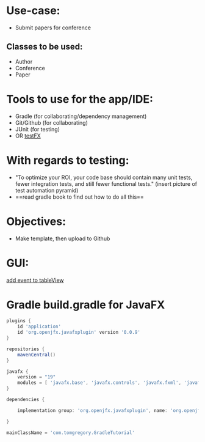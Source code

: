 # Use-case:
- Submit papers for conference
## Classes to be used:
- Author
- Conference
- Paper
# Tools to use for the app/IDE:
- Gradle (for collaborating/dependency management)
- Git/Github (for collaborating)
- JUnit (for testing)
- OR [testFX](https://bennet-schulz.com/2015/05/how-to-test-your-javafx-fxml-with-testfx.html)

# With regards to testing:
- "To optimize your ROI, your code base should contain many unit tests, fewer integration tests, and still fewer functional tests." (insert picture of test automation pyramid)
- ==read gradle book to find out how to do all this==
# Objectives:
- Make template, then upload to Github
# GUI:
[add event to tableView](https://stackoverflow.com/questions/36950130/how-to-add-a-click-event-to-a-tableview-cell-in-javafx)

# Gradle build.gradle for JavaFX
```groovy
plugins {
    id 'application'
    id 'org.openjfx.javafxplugin' version '0.0.9'
}

repositories {
    mavenCentral()
}

javafx {
    version = "19"
    modules = [ 'javafx.base', 'javafx.controls', 'javafx.fxml', 'javafx.graphics', 'javafx.media', 'javafx.swing', 'javafx.web' ]
}

dependencies {

	implementation group: 'org.openjfx.javafxplugin', name: 'org.openjfx.javafxplugin.gradle.plugin', version: '0.0.9', ext: 'pom'

}

mainClassName = 'com.tomgregory.GradleTutorial'
```